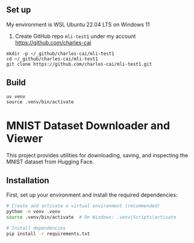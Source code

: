 ## Set up

My environment is WSL Ubuntu 22.04 LTS on Windows 11

1. Create GitHub repo `mli-test1` under my account https://github.com/charles-cai

```shell
mkdir -p ~/_github/charles-cai/mli-test1
cd ~/_github/charles-cai/mli-test1
git clone https://github.com/charles-cai/mli-test1.git
```

## Build

```shell
uv venv
source .venv/bin/activate

```

# MNIST Dataset Downloader and Viewer

This project provides utilities for downloading, saving, and inspecting the MNIST dataset from Hugging Face.

## Installation

First, set up your environment and install the required dependencies:

```bash
# Create and activate a virtual environment (recommended)
python -m venv .venv
source .venv/bin/activate  # On Windows: .venv\Scripts\activate

# Install dependencies
pip install -r requirements.txt
```

